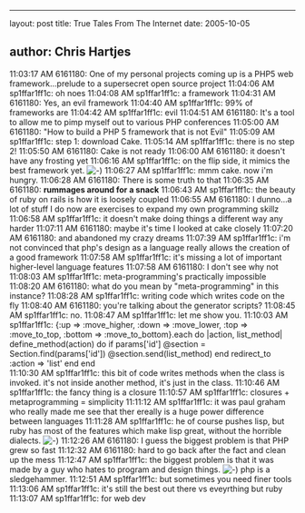 <hr />

<p>layout: post
title: True Tales From The Internet
date: 2005-10-05</p>

<h2>author: Chris Hartjes</h2>

<p>11:03:17 AM 6161180: One of my personal projects coming up is a PHP5 web framework...prelude to a supersecret open source project
11:04:06 AM sp1ffar1ff1c: oh noes
11:04:08 AM sp1ffar1ff1c: a framework
11:04:31 AM 6161180: Yes, an evil framework
11:04:40 AM sp1ffar1ff1c: 99% of frameworks are
11:04:42 AM sp1ffar1ff1c: evil
11:04:51 AM 6161180: It's a tool to allow me to pimp myself out to various PHP conferences
11:05:00 AM 6161180: "How to build a PHP 5 framework that is not Evil"
11:05:09 AM sp1ffar1ff1c: step 1: download Cake.
11:05:14 AM sp1ffar1ff1c: there is no step 2!
11:05:50 AM 6161180: Cake is not ready
11:06:00 AM 6161180: it doesn't have any frosting yet
11:06:16 AM sp1ffar1ff1c: on the flip side, it mimics the best framework yet. <img src="//www.littlehart.net/atthekeyboard/templates/default/img/emoticons/smile.png"" alt="-)"" />
11:06:27 AM sp1ffar1ff1c: mmm cake. now i'm hungry.
11:06:28 AM 6161180: There is some truth to that
11:06:35 AM 6161180: <strong>rummages around for a snack</strong>
11:06:43 AM sp1ffar1ff1c: the beauty of ruby on rails is how it is loosely coupled
11:06:55 AM 6161180: I dunno...a lot of stuff I do now are exercises to expand my own programming skillz
11:06:58 AM sp1ffar1ff1c: it doesn't make doing things a different way any harder
11:07:11 AM 6161180: maybe it's time I looked at cake closely
11:07:20 AM 6161180: and abandoned my crazy dreams
11:07:39 AM sp1ffar1ff1c: i'm not convinced that php's design as a language really allows the creation of a good framework
11:07:58 AM sp1ffar1ff1c: it's missing a lot of important higher-level language features
11:07:58 AM 6161180: I don't see why not
11:08:03 AM sp1ffar1ff1c: meta-programming's practically impossible 
11:08:20 AM 6161180: what do you mean by "meta-programming" in this instance?
11:08:28 AM sp1ffar1ff1c: writing code which writes code on the fly
11:08:40 AM 6161180: you're talking about the generator scripts?
11:08:45 AM sp1ffar1ff1c: no.
11:08:47 AM sp1ffar1ff1c: let me show you.
11:10:03 AM sp1ffar1ff1c:    {:up =&gt; :move_higher, :down =&gt; :move_lower, :top =&gt; :move_to_top, :bottom =&gt; :move_to_bottom}.each do |action, list_method|
   define_method(action) do
        if params['id']
              @section = Section.find(params['id'])
              @section.send(list_method)
        end
        redirect_to :action =&gt; 'list'
      end
    end<br />
11:10:30 AM sp1ffar1ff1c: this bit of code writes methods when the class is invoked. it's not inside another method, it's just in the class. 
11:10:46 AM sp1ffar1ff1c: the fancy thing is a closure
11:10:57 AM sp1ffar1ff1c: closures + metaprogramming = simplicity
11:11:12 AM sp1ffar1ff1c: it was paul graham who really made me see that ther ereally is a huge power difference between languages
11:11:28 AM sp1ffar1ff1c: he of course pushes lisp, but ruby has most of the features which make lisp great, without the horrible dialects. <img src="//www.littlehart.net/atthekeyboard/templates/default/img/emoticons/smile.png"" alt="-)"" />
11:12:26 AM 6161180: I guess the biggest problem is that PHP grew so fast
11:12:32 AM 6161180: hard to go back after the fact and clean up the mess
11:12:47 AM sp1ffar1ff1c: the biggest problem is that it was made by a guy who hates to program and design things. <img src="//www.littlehart.net/atthekeyboard/templates/default/img/emoticons/smile.png"" alt="-)"" /> php is a sledgehammer.
11:12:51 AM sp1ffar1ff1c: but sometimes you need finer tools
11:13:06 AM sp1ffar1ff1c: it's still the best out there vs eveyrthing but ruby
11:13:07 AM sp1ffar1ff1c: for web dev</p>
